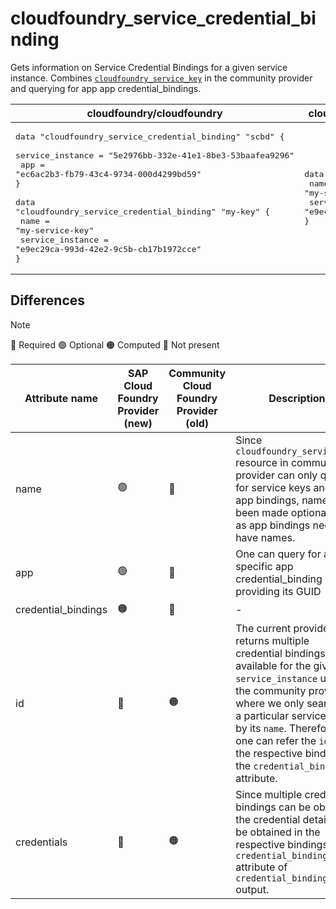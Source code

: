 # cloudfoundry_service_credential_binding

Gets information on Service Credential Bindings for a given service instance. Combines [`cloudfoundry_service_key`](https://github.com/cloudfoundry-community/terraform-provider-cloudfoundry/blob/main/docs/data-sources/service_key.md) in the community provider and querying for app app credential_bindings.

| cloudfoundry/cloudfoundry | cloudfoundry-community/cloudfoundry |
| -- | -- |
| <pre>data "cloudfoundry_service_credential_binding" "scbd" {</br>  service_instance = "5e2976bb-332e-41e1-8be3-53baafea9296"</br>  app              = "ec6ac2b3-fb79-43c4-9734-000d4299bd59"</br>}</br></br>data "cloudfoundry_service_credential_binding" "my-key" {</br>    name             = "my-service-key"</br>    service_instance = "e9ec29ca-993d-42e2-9c5b-cb17b1972cce"</br>}</br></pre>|<pre>data "cloudfoundry_service_key" "my-key" {</br>    name             = "my-service-key"</br>    service_instance = "e9ec29ca-993d-42e2-9c5b-cb17b1972cce"</br>}</br></pre> |

## Differences

> [!NOTE]  
> 🔵 Required  🟢 Optional 🟠 Computed  🔴 Not present

| Attribute name | SAP Cloud Foundry Provider (new)|  Community Cloud Foundry Provider (old) | Description |
| --- | --- | --- | --- |
| name | 🟢 | 🔵 | Since `cloudfoundry_service_key` resource in community provider can only query for service keys and not app bindings, name has been made optional now as app bindings need not have names. |
| app | 🟢 | 🔴 | One can query for a specific app credential_binding by providing its GUID |
| credential_bindings | 🟠 | 🔴 | - |
| id | 🔴 | 🟠 |  The current provider returns multiple credential bindings if available for the given `service_instance` unlike the community provider where we only search for a particular service key by its `name`. Therefore, one can refer the `id` of the respective binding in the `credential_bindings` attribute. |
| credentials |  🔴 |🟠| Since multiple credential bindings can be obtained, the credential details can be obtained in the respective bindings in the `credential_binding` attribute of `credential_bindings` output. |
